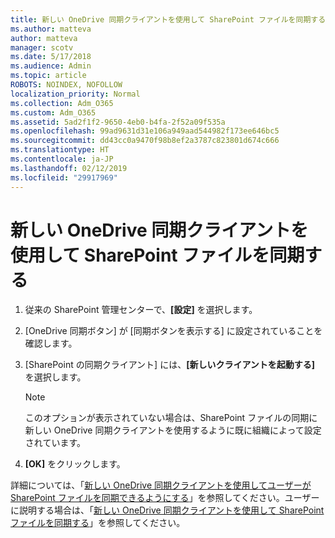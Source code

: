 ```yaml
---
title: 新しい OneDrive 同期クライアントを使用して SharePoint ファイルを同期する
ms.author: matteva
author: matteva
manager: scotv
ms.date: 5/17/2018
ms.audience: Admin
ms.topic: article
ROBOTS: NOINDEX, NOFOLLOW
localization_priority: Normal
ms.collection: Adm_O365
ms.custom: Adm_O365
ms.assetid: 5ad2f1f2-9650-4eb0-b4fa-2f52a09f535a
ms.openlocfilehash: 99ad9631d31e106a949aad544982f173ee646bc5
ms.sourcegitcommit: dd43cc0a9470f98b8ef2a3787c823801d674c666
ms.translationtype: HT
ms.contentlocale: ja-JP
ms.lasthandoff: 02/12/2019
ms.locfileid: "29917969"
---
```

# <a name="sync-sharepoint-files-with-the-new-onedrive-sync-client"></a>新しい OneDrive 同期クライアントを使用して SharePoint ファイルを同期する

1. 従来の SharePoint 管理センターで、**[設定]** を選択します。
    
2. [OneDrive 同期ボタン] が [同期ボタンを表示する] に設定されていることを確認します。
    
3. [SharePoint の同期クライアント] には、**[新しいクライアントを起動する]** を選択します。
    
    > [!NOTE]
    > このオプションが表示されていない場合は、SharePoint ファイルの同期に新しい OneDrive 同期クライアントを使用するように既に組織によって設定されています。 
  
4. **[OK]** をクリックします。
    
詳細については、「[新しい OneDrive 同期クライアントを使用してユーザーが SharePoint ファイルを同期できるようにする](https://go.microsoft.com/fwlink/?linkid=866433)」を参照してください。ユーザーに説明する場合は、「[新しい OneDrive 同期クライアントを使用して SharePoint ファイルを同期する](https://go.microsoft.com/fwlink/?linkid=866427)」を参照してください。
  

